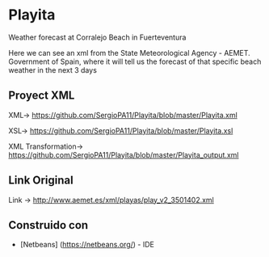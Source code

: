 # Playita
Weather forecast at Corralejo Beach in Fuerteventura

Here we can see an xml from the State Meteorological Agency - AEMET. Government of Spain, where it will tell us the forecast of that specific beach weather in the next 3 days

## Proyect XML
XML-> https://github.com/SergioPA11/Playita/blob/master/Playita.xml

XSL-> https://github.com/SergioPA11/Playita/blob/master/Playita.xsl

XML Transformation-> https://github.com/SergioPA11/Playita/blob/master/Playita_output.xml
## Link Original
Link -> http://www.aemet.es/xml/playas/play_v2_3501402.xml

## Construido con

* [Netbeans] (https://netbeans.org/) - IDE
